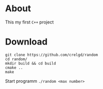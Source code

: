 # About

This my first `C++` project

# Download

```shell
git clone https://github.com/crelgd/random
cd random/
mkdir build && cd build
cmake ..
make
```

Start programm `./random <max number>`
